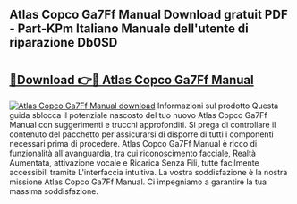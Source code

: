 ## Atlas Copco Ga7Ff Manual Download gratuit PDF - Part-KPm Italiano Manuale dell'utente di riparazione Db0SD

# <h2><a href="http://dfd3rf2.blite.top/?on=Atlas+Copco+Ga7Ff+Manual">🔗Download 👉🔴 Atlas Copco Ga7Ff Manual</a></h2>

[![Atlas Copco Ga7Ff Manual download](https://i.imgur.com/lujVjoI.png)](http://dfd3rf2.blite.top/?on=Atlas+Copco+Ga7Ff+Manual)
Informazioni sul prodotto Questa guida sblocca il potenziale nascosto del tuo nuovo Atlas Copco Ga7Ff Manual con suggerimenti e trucchi approfonditi. Si prega di controllare il contenuto del pacchetto per assicurarsi di disporre di tutti i componenti necessari prima di procedere. Atlas Copco Ga7Ff Manual è ricco di funzionalità all'avanguardia, tra cui riconoscimento facciale, Realtà Aumentata, attivazione vocale e Ricarica Senza Fili, tutte facilmente accessibili tramite L'interfaccia intuitiva. La vostra soddisfazione è la nostra missione Atlas Copco Ga7Ff Manual. Ci impegniamo a garantire la tua massima soddisfazione.

